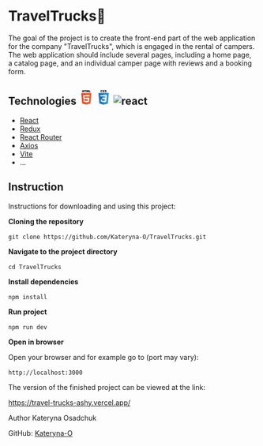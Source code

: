 <h1>TravelTrucks🚌</h1>
<p>The goal of the project is to create the front-end part of the web application for the company "TravelTrucks", which is engaged in the rental of campers. The web application should include several pages, including a home page, a catalog page, and an individual camper page with reviews and a booking form.</p>
<h2>Technologies <a  rel="noreferrer">
<img src="https://raw.githubusercontent.com/devicons/devicon/master/icons/html5/html5-original-wordmark.svg" alt="html5" width="30" height="30"/>
</a> <a  rel="noreferrer">
<img src="https://raw.githubusercontent.com/devicons/devicon/master/icons/css3/css3-original-wordmark.svg" alt="css3" width="30" height="30"/>
</a>
<a rel="noreferrer">
<img src="https://raw.githubusercontent.com/react-icons/react-icons/master/react-icons.svg" alt="react" width="30" height="30"/>
</a></h2>
<ul>
<li><a href="https://uk.legacy.reactjs.org/">React</a></li>
<li ><a href="https://redux.js.org/">Redux</a></li>
<li><a href="https://reactrouter.com/en/main">React Router</a></li>
<li><a href="https://axios-http.com/docs/intro">Axios</a></li>
<li><a href="https://vite.dev/">Vite</a></li>
<li>...</li>
</ul>
<h2>Instruction</h2>
Instructions for downloading and using this project:

<strong>Cloning the repository</strong>

<pre><code>git clone https://github.com/Kateryna-O/TravelTrucks.git</code></pre>

<strong>Navigate to the project directory</strong>

<pre><code>cd TravelTrucks</code></pre>

<strong>Install dependencies</strong>

<pre><code>npm install</code></pre>

<strong>Run project</strong>

<pre><code>npm run dev</code></pre>

<strong>Open in browser</strong>

<p>Open your browser and for example go to (port may vary):</p>
<pre><code>http://localhost:3000</code></pre>

The version of the finished project can be viewed at the link:

https://travel-trucks-ashy.vercel.app/

Author Kateryna Osadchuk

GitHub: <a href="https://github.com/Kateryna-O">Kateryna-O</a>
